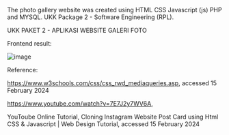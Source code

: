 The photo gallery website was created using HTML CSS Javascript (js) PHP and MYSQL. UKK Package 2 - Software Engineering (RPL).

UKK PAKET 2 - APLIKASI WEBSITE GALERI FOTO

Frontend result:

![image](https://github.com/MaklonFR/WebGalleryPhoto/assets/88584119/169a3985-bb99-441c-82af-e54874653237)


Reference:

https://www.w3schools.com/css/css_rwd_mediaqueries.asp, accessed 15 February 2024

https://www.youtube.com/watch?v=7E7J2y7WV6A, 

YouToube Online Tutorial, Cloning Instagram Website Post Card using Html CSS & Javascript | Web Design Tutorial, accessed 15 February 2024
 
